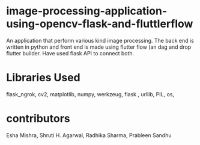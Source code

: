# image-processing-application-using-opencv-flask-and-fluttlerflow
An application that perform various kind image processing. The back end is written in python and front end is made using flutter flow (an dag and drop flutter builder.  Have used flask API to connect both.


# Libraries Used

flask_ngrok,
cv2,
matplotlib,
numpy, 
werkzeug,
flask ,
urllib,
PIL,
os,


# contributors 
Esha Mishra, Shruti H. Agarwal, Radhika Sharma, Prableen Sandhu
